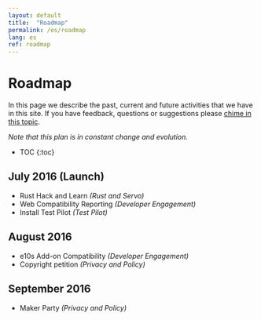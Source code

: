 ```yaml
---
layout: default
title:  "Roadmap"
permalink: /es/roadmap
lang: es
ref: roadmap
---
```


# Roadmap

In this page we describe the past, current and future activities that we have in this site. If you have feedback, questions or suggestions please [chime in this topic](#).

*Note that this plan is in constant change and evolution.*

* TOC
{:toc}

## July 2016 (Launch)

* Rust Hack and Learn *(Rust and Servo)*
* Web Compatibility Reporting *(Developer Engagement)*
* Install Test Pilot *(Test Pilot)*

## August 2016

* e10s Add-on Compatibility *(Developer Engagement)*
* Copyright petition *(Privacy and Policy)*

## September 2016

* Maker Party *(Privacy and Policy)*
